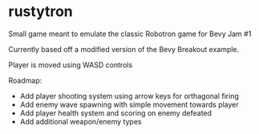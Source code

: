# rustytron
Small game meant to emulate the classic Robotron game for Bevy Jam #1

Currently based off a modified version of the Bevy Breakout example.

Player is moved using WASD controls

Roadmap:
  * Add player shooting system using arrow keys for orthagonal firing
  * Add enemy wave spawning with simple movement towards player
  * Add player health system and scoring on enemy defeated
  * Add additional weapon/enemy types
